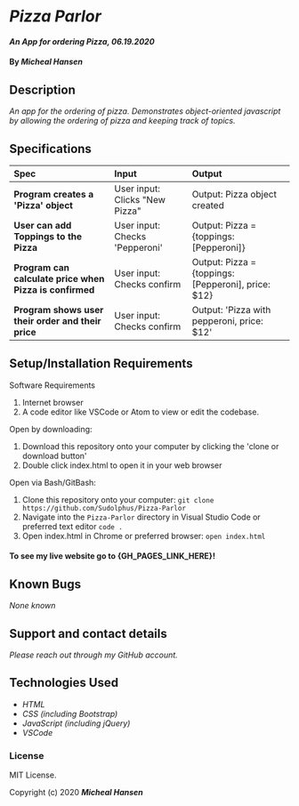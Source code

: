 # _Pizza Parlor_

#### _An App for ordering Pizza, 06.19.2020_

#### By _**Micheal Hansen**_

## Description

_An app for the ordering of pizza. Demonstrates object-oriented javascript by allowing the ordering of pizza and keeping track of topics._

## Specifications

| Spec | Input | Output |
| :-------------     | :------------- | :------------- |
| **Program creates a 'Pizza' object** | User input: Clicks "New Pizza" | Output: Pizza object created |
| **User can add Toppings to the Pizza** | User input: Checks 'Pepperoni' | Output: Pizza = {toppings: [Pepperoni]} |
| **Program can calculate price when Pizza is confirmed** | User input: Checks confirm | Output: Pizza = {toppings: [Pepperoni], price: $12} |
| **Program shows user their order and their price** | User input: Checks confirm | Output: 'Pizza with pepperoni, price: $12' |


## Setup/Installation Requirements

Software Requirements
1. Internet browser
2. A code editor like VSCode or Atom to view or edit the codebase.

Open by downloading:
1. Download this repository onto your computer by clicking the 'clone or download button'
2. Double click index.html to open it in your web browser

Open via Bash/GitBash:
1. Clone this repository onto your computer:
`git clone https://github.com/Sudolphus/Pizza-Parlor`
2. Navigate into the `Pizza-Parlor` directory in Visual Studio Code or preferred text editor
`code .`
3. Open index.html in Chrome or preferred browser:
`open index.html`

#### To see my live website go to {GH_PAGES_LINK_HERE}!


## Known Bugs

_None known_

## Support and contact details

_Please reach out through my GitHub account._

## Technologies Used

* _HTML_
* _CSS (including Bootstrap)_
* _JavaScript (including jQuery)_
* _VSCode_

### License

MIT License.

Copyright (c) 2020 **_Micheal Hansen_**
